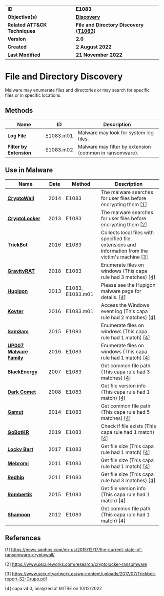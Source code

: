 <table>
<tr>
<td><b>ID</b></td>
<td><b>E1083</b></td>
</tr>
<tr>
<td><b>Objective(s)</b></td>
<td><b><a href="../discovery">Discovery</a></b></td>
</tr>
<tr>
<td><b>Related ATT&CK Techniques</b></td>
<td><b>File and Directory Discovery (<a href="https://attack.mitre.org/techniques/T1083/">T1083</a>)</b></td>
</tr>
<tr>
<td><b>Version</b></td>
<td><b>2.0</b></td>
</tr>
<tr>
<td><b>Created</b></td>
<td><b>2 August 2022</b></td>
</tr>
<tr>
<td><b>Last Modified</b></td>
<td><b>21 November 2022</b></td>
</tr>
</table>


# File and Directory Discovery

Malware may enumerate files and directories or may search for specific files or in specific locations.

## Methods

|Name|ID|Description|
|---|---|---|
|**Log File**|E1083.m01|Malware may look for system log files.|
|**Filter by Extension**|E1083.m02|Malware may filter by extension (common in ransomware).|

## Use in Malware

|Name|Date|Method|Description|
|---|---|---|---|
|[**CryptoWall**](../xample-malware/cryptowall.md)|2014|E1083|The malware searches for user files before encrypting them [[1]](#1)|
|[**CryptoLocker**](../xample-malware/cryptolocker.md)|2013|E1083|The malware searches for user files before encrypting them [[2]](#2)|
|[**TrickBot**](../xample-malware/trickbot.md)|2016|E1083|Collects local files with specified file extensions and information from the victim's machine [[3]](#3)|
|[**GravityRAT**](../xample-malware/gravity-rat.md)|2018|E1083|Enumerate files on windows (This capa rule had 3 matches) [[4]](#4)|
|[**Hupigon**](../xample-malware/hupigon.md)|2013|E1083, E1083.m01|Please see the Hupigon malware page for details. [[4]](#4)|
|[**Kovter**](../xample-malware/kovter.md)|2016|E1083.m01|Access the Windows event log (This capa rule had 2 matches) [[4]](#4)|
|[**SamSam**](../xample-malware/samsam.md)|2015|E1083|Enumerate files on windows (This capa rule had 1 match) [[4]](#4)|
|[**UP007 Malware Family**](../xample-malware/up007.md)|2016|E1083|Enumerate files on windows (This capa rule had 1 match) [[4]](#4)|
|[**BlackEnergy**](../xample-malware/blackenergy.md)|2007|E1083|Get common file path (This capa rule had 3 matches) [[4]](#4)|
|[**Dark Comet**](../xample-malware/dark-comet.md)|2008|E1083|Get file version info (This capa rule had 1 match) [[4]](#4)|
|[**Gamut**](../xample-malware/gamut.md)|2014|E1083|Get common file path (This capa rule had 5 matches) [[4]](#4)|
|[**GoBotKR**](../xample-malware/gobotkr.md)|2019|E1083|Check if file exists (This capa rule had 1 match) [[4]](#4)|
|[**Locky Bart**](../xample-malware/locky-bart.md)|2017|E1083|Get file size (This capa rule had 1 match) [[4]](#4)|
|[**Mebromi**](../xample-malware/mebromi.md)|2011|E1083|Get file size (This capa rule had 1 match) [[4]](#4)|
|[**Redhip**](../xample-malware/rebhip.md)|2011|E1083|Get file size (This capa rule had 3 matches) [[4]](#4)|
|[**Rombertik**](../xample-malware/rombertik.md)|2015|E1083|Get file version info (This capa rule had 1 match) [[4]](#4)|
|[**Shamoon**](../xample-malware/shamoon.md)|2012|E1083|Get common file path (This capa rule had 1 match) [[4]](#4)|

## References

<a name="1">[1]</a> https://news.sophos.com/en-us/2015/12/17/the-current-state-of-ransomware-cryptowall/

<a name="2">[2]</a> https://www.secureworks.com/research/cryptolocker-ransomware

<a name="3">[3]</a> https://www.securityartwork.es/wp-content/uploads/2017/07/Trickbot-report-S2-Grupo.pdf

<a name="4">[4]</a> capa v4.0, analyzed at MITRE on 10/12/2022

